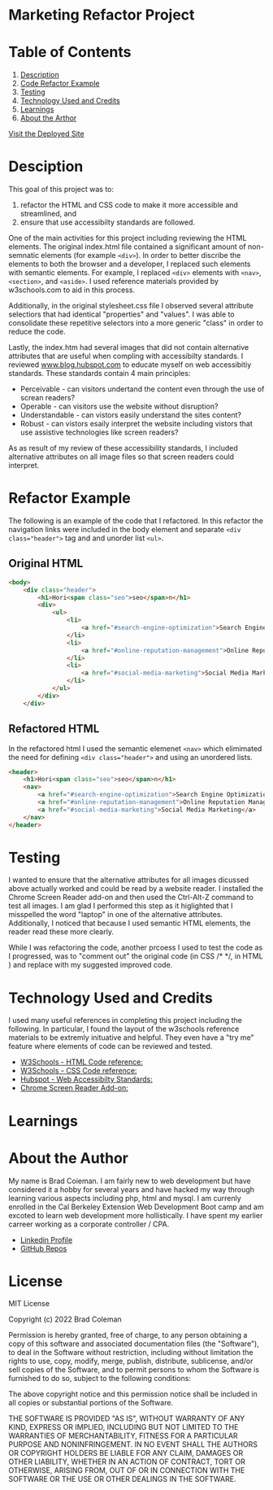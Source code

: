 # **Marketing Refactor Project**

# Table of Contents
1. [Description](#desciption)
2. [Code Refactor Example](#refactor-example)
4. [Testing](#testing)
5. [Technology Used and Credits](#technology-used-and-credits)
6. [Learnings](#learnings)
7. [About the Arthor](#about-the-author)

[Visit the Deployed Site](https://youtu.be/BFyeuLhjcPY)


# **Desciption**

This goal of this project was to: 

1. refactor the HTML and CSS code to make it more accessible and streamlined, and 
2. ensure that use accessibilty standards are followed.  

One of the main activities for this project including reviewing the HTML elements.  The original index.html file contained a significant amount of non-semnatic elements (for example ```<div>```).  In order to better discribe the elements to both the browser and a developer, I replaced such elements with semantic elements.  For example, I replaced ```<div>``` elements with ```<nav>```, ```<section>```, and ```<aside>```.  I used reference materials provided by w3schools.com to aid in this process.  

Additionally, in the original stylesheet.css file I observed several attribute selectiors that had identical "properties" and "values".  I was able to consolidate these repetitive selectors into a more generic "class" in order to reduce the code.  

Lastly, the index.htm had several images that did not contain alternative attributes that are useful when compling with accessibilty standards.  I reviewed www.blog.hubspot.com to educate myself on web accessibitiy standards.  These standards contain 4 main principles:

- Perceivable - can visitors undertand the content even through the use of screan readers?
- Operable - can visitors use the website without disruption?
- Understandable - can vistors easily understand the sites content? 
- Robust - can vistors esaily interpret the website including vistors that use assistive technologies like screen readers?

As as result of my review of these accessibility standards, I included alternative attributes on all image files so that screen readers could interpret.  

# **Refactor Example**

The following is an example of the code that I refactored. In this refactor the navigation links were included in the body element and separate ```<div class="header">``` tag and and unorder list ```<ul>```.   


## Original HTML 
```html
<body>
    <div class="header">
        <h1>Hori<span class="seo">seo</span>n</h1>
        <div>
            <ul>
                <li>
                    <a href="#search-engine-optimization">Search Engine Optimization</a>
                </li>
                <li>
                    <a href="#online-reputation-management">Online Reputation Management</a>
                </li>
                <li>
                    <a href="#social-media-marketing">Social Media Marketing</a>
                </li>
            </ul>
        </div>
    </div>

```


## Refactored HTML

In the refactored  html I used the semantic elemenet ```<nav>``` which elimimated the need for defining ```<div class="header">``` and using an unordered lists. 

```html
<header>
    <h1>Hori<span class="seo">seo</span>n</h1>
    <nav>
        <a href="#search-engine-optimization">Search Engine Optimization</a>    
        <a href="#online-reputation-management">Online Reputation Management</a>     
        <a href="#social-media-marketing">Social Media Marketing</a>
    </nav>
</header>
```

# **Testing** 

I wanted to ensure that the alternative attributes for all images dicussed above actually worked and could be read by a website reader.  I installed the Chrome Screen Reader add-on and then used the Ctrl-Alt-Z command to test all images.  I am glad I performed this step as it higlighted that I misspelled the word "laptop" in one of the alternative attributes.  Additionally, I noticed that because I used semantic HTML elements, the reader read these more clearly. 

While I was refactoring the code, another prcoess I used to test the code as I progressed, was to "comment out" the original code (in CSS /* */, in HTML <!-- -->) and replace with my suggested improved code.   

# **Technology Used and Credits**

I used many useful references in completing this project including the following.  In particular, I found the layout of the w3schools reference materials to be extremly inituative and helpful.  They even have a "try me" feature where elements of code can be reviewed and tested. 

- [W3Schools - HTML Code reference:](https://www.w3schools.com/html/default.asp)
- [W3Schools - CSS Code reference:](https://www.w3schools.com/css/default.asp)
- [Hubspot - Web Accessibilty Standards:](https://blog.hubspot.com/website/web-accessibility#web-accessibility-standards)
- [Chrome Screen Reader Add-on:](https://chrome.google.com/webstore/detail/screen-reader/kgejglhpjiefppelpmljglcjbhoiplfn/related?hl=en)

# **Learnings**




# **About the Author**

My name is Brad Coieman. I am fairly new to web development but have considered it a hobby for several years and have hacked my way through learning various aspects including php, html and mysql.  I am currenly enrolled in the Cal Berkeley Extension Web Development Boot camp and am excoted to learn web development more hollistically.  I have spent my earlier carreer working as a corporate controller / CPA.

- [Linkedin Profile](#https://www.linkedin.com/in/brad-coleman-109529/)
- [GitHub Repos](#https://github.com/bradcoleman60?tab=repositories)


# **License**

MIT License

Copyright (c) 2022 Brad Coleman

Permission is hereby granted, free of charge, to any person obtaining a copy
of this software and associated documentation files (the "Software"), to deal
in the Software without restriction, including without limitation the rights
to use, copy, modify, merge, publish, distribute, sublicense, and/or sell
copies of the Software, and to permit persons to whom the Software is
furnished to do so, subject to the following conditions:

The above copyright notice and this permission notice shall be included in all
copies or substantial portions of the Software.

THE SOFTWARE IS PROVIDED "AS IS", WITHOUT WARRANTY OF ANY KIND, EXPRESS OR
IMPLIED, INCLUDING BUT NOT LIMITED TO THE WARRANTIES OF MERCHANTABILITY,
FITNESS FOR A PARTICULAR PURPOSE AND NONINFRINGEMENT. IN NO EVENT SHALL THE
AUTHORS OR COPYRIGHT HOLDERS BE LIABLE FOR ANY CLAIM, DAMAGES OR OTHER
LIABILITY, WHETHER IN AN ACTION OF CONTRACT, TORT OR OTHERWISE, ARISING FROM,
OUT OF OR IN CONNECTION WITH THE SOFTWARE OR THE USE OR OTHER DEALINGS IN THE
SOFTWARE.



